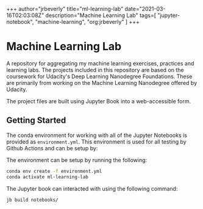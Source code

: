 +++
author="jrbeverly"
title="ml-learning-lab"
date="2021-03-16T02:03:08Z"
description="Machine Learning Lab"
tags=[
  "jupyter-notebook",
  "machine-learning",
  "org:jrbeverly"
]
+++

# Machine Learning Lab

A repository for aggregating my machine learning exercises, practices and learning labs. The projects included in this repository are based on the coursework for Udacity's Deep Learning Nanodegree Foundations. These are primarily from working on the Machine Learning Nanodegree offered by Udacity.

The project files are built using Jupyter Book into a web-accessible form.

## Getting Started

The conda environment for working with all of the Jupyter Notebooks is provided as `environment.yml`. This environment is used for all testing by Github Actions and can be setup by:

The environment can be setup by running the following:

```bash
conda env create -f environment.yml
conda activate ml-learning-lab
```

The Jupyter book can interacted with using the following command:

```bash
jb build notebooks/
```
